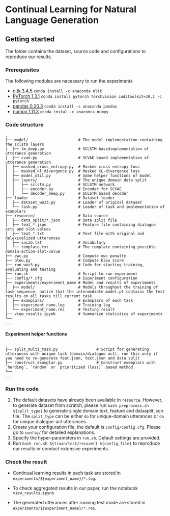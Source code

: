 # Continual Learning for Natural Language Generation

## Getting started

The folder contains the dataset, source code and configurations to reproduce our results.


### Prerequisites

The following modules are necessary to run the experiments

* [nltk 3.4.5](http://www.nltk.org/) `conda install -c anaconda nltk`
* [PyTorch 1.3.1](https://pytorch.org/) `conda install pytorch torchvision cudatoolkit=10.1 -c pytorch`
* [pandas 0.20.3](https://pandas.pydata.org/) `conda install -c anaconda pandas`
* [numpy 1.11.3](https://numpy.org/) `conda instal -c anaconca numpy`


### Code structure
```
.
├── model/                      # The model implementation containing the sclstm layers  
│  ├── lm_deep.py               # SCLSTM basedimplementation of utterance generation
│  ├── cvae.py                  # SCVAE based implementation of utterance generation
│  ├── masked_cross_entropy.py  # Masked cross entropy loss
│  ├── masked_kl_divergence.py  # Masked KL-divergence loss
│  ├── model_util.py            # Some helper functions of model
│  ├── layers/                  # The unique domain data split
│  │   ├── sclstm.py            # SCLSTM network
│  │   ├── encoder.py           # Encoder for SCVAE
│  │   └── decoder_deep.py      # SCLSTM based decoder
├── loader                      # Dataset loader
│  ├── dataset_woz3.py          # Loader of original dataset
│  └── task.py                  # Loader of task and implementation of examplars
├── resource/                   # Data source
│  ├── data_split/*.json        # Data split file
│  ├── feat_*.json              # Feature file containing dialogue acts and slot-values
│  ├── text_*.txt               # Text file with original and delexicalized utterances
│  ├── vacab.txt                # Vocabulary
│  └── template.txt             # The template containing possible domain-action-slot-value
├── ewc.py                      # Compute ewc penalty
├── bleu.py                     # Compute bleu score
├── run_woz3.py                 # Code for starting training, evaluating and testing
├── run.sh                      # Script to run experiment
├── config/*.cfg                # Experiment configuration 
├── experiments/experiment_name # Model and results of experiments
│  ├── model/                   # Models throughout the training of task sequence, notice that the intermediate model.pt contains the test results on all tasks till current task
│  ├── examplars/               # Examplars of each task
│  ├── experiment_name.log      # Training log
│  └── experiment_name.res      # Testing result
├── view_results.ipynb          # Summarize statistics of experiments
└── 
...
```


#### Experiment helper functions
```
.
├── split_multi_task.py                 # Script for generating utterances with unique task (domain/dialogue act), run this only if you need to re-generate feat.json, text.json and data split
├── construct_examplar.py               # Construct exemplars with `herding`, `random` or `prioritized (loss)` based method
└── 
...
```

### Run the code

1. The default datasets have already been available in `resource`. However, to generate dataset from scratch, please run `bash preprocess.sh ${split_type}` to generate single domain text, feature and datasplit json file. The `split_type` can be either `do` for unique-domain utterances or `da` for unique dialogue-act utterances.
2. Create your configuration file, the default is `config/config.cfg`. Please go to `config/` for detailed explanations.
3. Specify the hyper-parameters in `run.sh`. Default settings are provided.
3. Run `bash run.sh ${train/test/recover} ${config_file}` to reproduce our results or conduct extensive experiments.

### Check the result
- Continual learning results in each task are stored in `experiments/${experiment_name}/*.log`.

- To check aggregated results in our paper, run the notebook `view_results.ipynb`

- The generated utterances after running test mode are stored in `experiments/${experiment_name}/*.res`.

